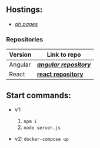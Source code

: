 ## Hostings:
* [*gh pages*](https://sergiycheck.github.io/user-gallery/app/#)

### Repositories

| **Version** | **Link to repo** |
| ------ | ------ |
| Angular | [**_angular repository_**](https://github.com/sergiycheck/ang-user-gallery) |
| React | [**react repository**](https://github.com/sergiycheck/react-user-gallery) | 


## Start commands:

* v1:
	1. `npm i`
	1. `node server.js`

* v2:
	`docker-compose up`
	
	
